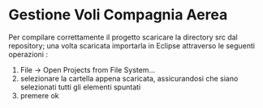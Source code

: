 # Gestione Voli Compagnia Aerea

Per compilare correttamente il progetto scaricare la directory src dal repository; una volta scaricata importarla in Eclipse attraverso le seguenti operazioni : 
  1) File -> Open Projects from File System...
  2) selezionare la cartella appena scaricata, assicurandosi che siano selezionati tutti gli elementi spuntati
  3) premere ok
